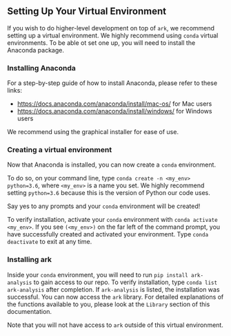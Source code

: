 ## Setting Up Your Virtual Environment

If you wish to do higher-level development on top of `ark`, we recommend setting up a virtual environment. We highly recommend using `conda` virtual environments. To be able ot set one up, you will need to install the Anaconda package.

### Installing Anaconda

For a step-by-step guide of how to install Anaconda, please refer to these links:
* https://docs.anaconda.com/anaconda/install/mac-os/ for Mac users
* https://docs.anaconda.com/anaconda/install/windows/ for Windows users

We recommend using the graphical installer for ease of use.

### Creating a virtual environment

Now that Anaconda is installed, you can now create a `conda` environment. 
 
To do so, on your command line, type `conda create -n <my_env> python=3.6`, where `<my_env>` is a name you set. We highly recommend setting `python=3.6` because this is the version of Python our code uses. 
 
Say yes to any prompts and your `conda` environment will be created! 
 
To verify installation, activate your `conda` environment with `conda activate <my_env>`. If you see `(<my_env>)` on the far left of the command prompt, you have successfully created and activated your environment. Type `conda deactivate` to exit at any time.

### Installing ark

Inside your `conda` environment, you will need to run `pip install ark-analysis` to gain access to our repo. To verify installation, type `conda list ark-analysis` after completion. If `ark-analysis` is listed, the installation was successful. You can now access the `ark` library. For detailed explanations of the functions available to you, please look at the `Library` section of this documentation. 
 
Note that you will not have access to `ark` outside of this virtual environment. 

